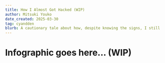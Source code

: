 ```yaml
---
title: How I Almost Got Hacked (WIP)
author: Mitsuki Youko
date_created: 2025-03-30
tag: cyandden
blurb: A cautionary tale about how, despite knowing the signs, I still ALMOST got hacked.
---
```


# Infographic goes here... (WIP)